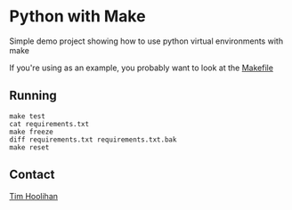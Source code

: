 # Python with Make
Simple demo project showing how to use python virtual environments with make

If you're using as an example, you probably want to look at the [Makefile](Makefile)

## Running
```
make test
cat requirements.txt
make freeze
diff requirements.txt requirements.txt.bak
make reset
```

## Contact
[Tim Hoolihan](https://github.com/thoolihan)
